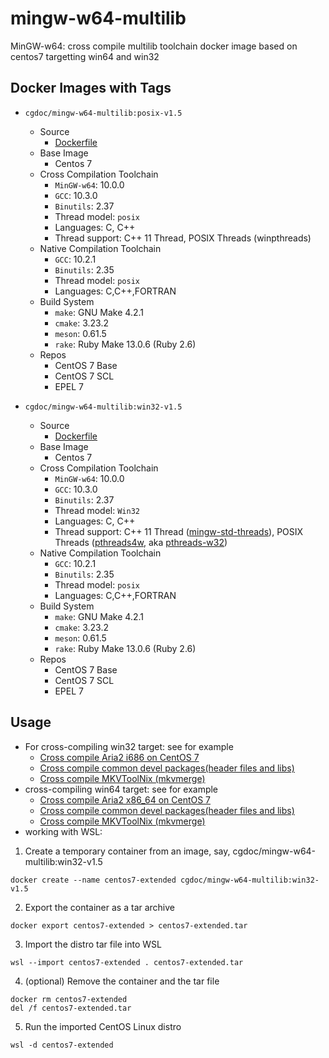 # mingw-w64-multilib
MinGW-w64: cross compile multilib toolchain docker image based on centos7 targetting win64 and win32

## Docker Images with Tags
* `cgdoc/mingw-w64-multilib:posix-v1.5`
    * Source
        * [Dockerfile](https://github.com/Jesseatgao/mingw-w64-multilib/releases/tag/posix-v1.5)
    * Base Image
        * Centos 7
    * Cross Compilation Toolchain
        * `MinGW-w64`: 10.0.0
        * `GCC`: 10.3.0
        * `Binutils`: 2.37
        * Thread model: `posix`
        * Languages: C, C++
        * Thread support: C++ 11 Thread, POSIX Threads (winpthreads)
    * Native Compilation Toolchain
        * `GCC`: 10.2.1
        * `Binutils`: 2.35
        * Thread model: `posix`
        * Languages: C,C++,FORTRAN
    * Build System
        * `make`: GNU Make 4.2.1
        * `cmake`: 3.23.2
        * `meson`: 0.61.5
        * `rake`: Ruby Make 13.0.6 (Ruby 2.6)
    * Repos
        * CentOS 7 Base
        * CentOS 7 SCL
        * EPEL 7

* `cgdoc/mingw-w64-multilib:win32-v1.5`
    * Source
        * [Dockerfile](https://github.com/Jesseatgao/mingw-w64-multilib/releases/tag/win32-v1.5)
    * Base Image
        * Centos 7
    * Cross Compilation Toolchain
        * `MinGW-w64`: 10.0.0
        * `GCC`: 10.3.0
        * `Binutils`: 2.37
        * Thread model: `Win32`
        * Languages: C, C++
        * Thread support: C++ 11 Thread ([mingw-std-threads](https://github.com/meganz/mingw-std-threads)), POSIX Threads ([pthreads4w](https://sourceforge.net/projects/pthreads4w), aka [pthreads-w32](https://www.sourceware.org/pthreads-win32))
    * Native Compilation Toolchain
        * `GCC`: 10.2.1
        * `Binutils`: 2.35
        * Thread model: `posix`
        * Languages: C,C++,FORTRAN
    * Build System
        * `make`: GNU Make 4.2.1
        * `cmake`: 3.23.2
        * `meson`: 0.61.5
        * `rake`: Ruby Make 13.0.6 (Ruby 2.6)
    * Repos
        * CentOS 7 Base
        * CentOS 7 SCL
        * EPEL 7

## Usage
* For cross-compiling win32 target: see for example
    * [Cross compile Aria2 i686 on CentOS 7](https://github.com/Jesseatgao/aria2-patched-static-build/blob/master/Dockerfile.i686.x86_64.mingw)
    * [Cross compile common devel packages(header files and libs)](https://github.com/Jesseatgao/mingw-w64-libs)
    * [Cross compile MKVToolNix (mkvmerge)](https://github.com/Jesseatgao/MKVToolNix-static-builds)
* cross-compiling win64 target: see for example
    * [Cross compile Aria2 x86_64 on CentOS 7](https://github.com/Jesseatgao/aria2-patched-static-build/blob/master/Dockerfile.i686.x86_64.mingw)
    * [Cross compile common devel packages(header files and libs)](https://github.com/Jesseatgao/mingw-w64-libs)
    * [Cross compile MKVToolNix (mkvmerge)](https://github.com/Jesseatgao/MKVToolNix-static-builds)
* working with WSL:
1. Create a temporary container from an image, say, cgdoc/mingw-w64-multilib:win32-v1.5
```shell
docker create --name centos7-extended cgdoc/mingw-w64-multilib:win32-v1.5
```
2. Export the container as a tar archive
```shell
docker export centos7-extended > centos7-extended.tar
```
3. Import the distro tar file into WSL
```shell
wsl --import centos7-extended . centos7-extended.tar
```
4. (optional) Remove the container and the tar file
```shell
docker rm centos7-extended
del /f centos7-extended.tar
```
5. Run the imported CentOS Linux distro
```shell
wsl -d centos7-extended
```
